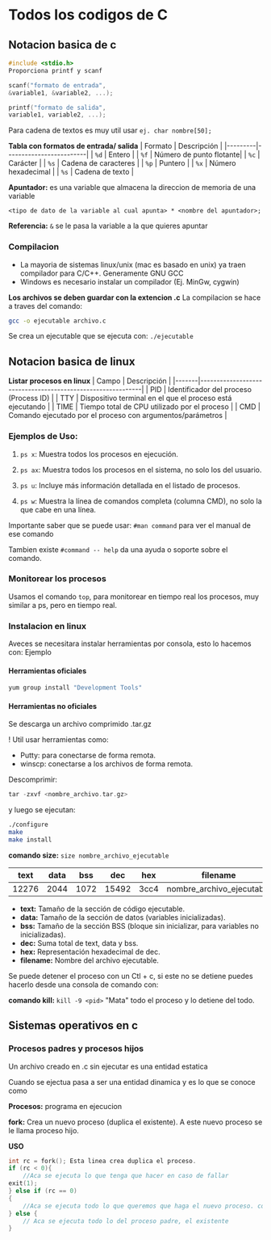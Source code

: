 # Todos los codigos de C

## Notacion basica de c

```c 
#include <stdio.h>
Proporciona printf y scanf
```

```c
scanf("formato de entrada", 
&variable1, &variable2, ...);

printf("formato de salida", 
variable1, variable2, ...);
```

Para cadena de textos es muy util usar
`ej. char nombre[50];`

**Tabla con formatos de entrada/ salida**
| Formato | Descripción             |
|---------|-------------------------|
| `%d`    | Entero                  |
| `%f`    | Número de punto flotante|
| `%c`    | Carácter                |
| `%s`    | Cadena de caracteres    |
| `%p`    | Puntero                 |
| `%x`    | Número hexadecimal      |
| `%s`    | Cadena de texto         |

**Apuntador:** es una variable que almacena la direccion de memoria de una variable

`<tipo de dato de la variable al cual apunta> * <nombre del apuntador>;`

**Referencia:** `&` se le pasa la variable a la que quieres apuntar

### Compilacion

- La mayoria de sistemas linux/unix (mac es basado en unix) ya traen compilador para C/C++. Generamente GNU GCC
- Windows es necesario instalar un compilador (Ej. MinGw, cygwin)


**Los archivos se deben guardar con la extencion .c**
La compilacion se hace a traves del comando:
```bash
gcc -o ejecutable archivo.c
```
Se crea un ejecutable que se ejecuta con:
`./ejecutable`


## Notacion basica de linux

**Listar procesos en linux**
| Campo | Descripción                                                |
|-------|------------------------------------------------------------|
| PID   | Identificador del proceso (Process ID)                     |
| TTY   | Dispositivo terminal en el que el proceso está ejecutando  |
| TIME  | Tiempo total de CPU utilizado por el proceso               |
| CMD   | Comando ejecutado por el proceso con argumentos/parámetros |

### Ejemplos de Uso:

1. `ps x`: Muestra todos los procesos en ejecución.

2. `ps ax`: Muestra todos los procesos en el sistema, no solo los del usuario.

3. `ps u`: Incluye más información detallada en el listado de procesos.

4. `ps w`: Muestra la línea de comandos completa (columna CMD), no solo la que cabe en una línea.

Importante saber que se puede usar: `#man command` para ver el manual de ese comando

Tambien existe `#command -- help` da una ayuda o soporte sobre el comando.

### Monitorear los procesos

Usamos el comando `top`, para monitorear en tiempo real los procesos, muy similar a ps, pero en tiempo real.

### Instalacion en linux

Aveces se necesitara instalar herramientas por consola, esto lo hacemos con:
Ejemplo

#### Herramientas oficiales
```c
yum group install "Development Tools"
```

#### Herramientas no oficiales

Se descarga un archivo comprimido .tar.gz

! Util usar herramientas como:
* Putty: para conectarse de forma remota.
* winscp: conectarse a los archivos de forma remota.

Descomprimir:
```c
tar -zxvf <nombre_archivo.tar.gz>
```

y luego se ejecutan:
```bash
./configure
make
make install
```

**comando size:** `size nombre_archivo_ejecutable`

| text   | data   | bss  | dec   | hex  | filename                        |
|--------|--------|------|-------|------|---------------------------------|
| 12276  | 2044   | 1072 | 15492 | 3cc4 | nombre_archivo_ejecutable       |

- **text:** Tamaño de la sección de código ejecutable.
- **data:** Tamaño de la sección de datos (variables inicializadas).
- **bss:** Tamaño de la sección BSS (bloque sin inicializar, para variables no inicializadas).
- **dec:** Suma total de text, data y bss.
- **hex:** Representación hexadecimal de dec.
- **filename:** Nombre del archivo ejecutable.

Se puede detener el proceso con un Ctl + c, si este no se detiene puedes hacerlo desde una consola de comando con:

**comando kill:** `kill -9 <pid>` "Mata" todo el proceso y lo detiene del todo.

## Sistemas operativos en c

### Procesos padres y procesos hijos
Un archivo creado en .c sin ejecutar es una entidad estatica 

Cuando se ejectua pasa a ser una entidad dinamica y es lo que se conoce como

**Procesos:** programa en ejecucion

**fork:** Crea un nuevo proceso (duplica el existente). A este nuevo proceso se le llama proceso hijo.

**USO**

```c
int rc = fork(); Esta linea crea duplica el proceso.
if (rc < 0){
    //Aca se ejecuta lo que tenga que hacer en caso de fallar 
exit(1);
} else if (rc == 0) 
{
    //Aca se ejecuta todo lo que queremos que haga el nuevo proceso. conocido como proceso hijo.
} else {
    // Aca se ejecuta todo lo del proceso padre, el existente
}
```




